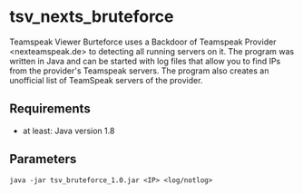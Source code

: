 # tsv_nexts_bruteforce
Teamspeak Viewer Burteforce uses a Backdoor of Teamspeak Provider <nexteamspeak.de> to detecting all running servers on it. The program was written in Java and can be started with log files that allow you to find IPs from the provider's Teamspeak servers. The program also creates an unofficial list of TeamSpeak servers of the provider.

## Requirements
- at least: Java version 1.8

## Parameters

```
java -jar tsv_bruteforce_1.0.jar <IP> <log/notlog>
```



